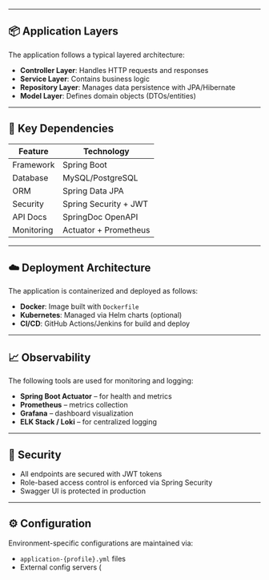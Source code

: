 
---

## 📦 Application Layers

The application follows a typical layered architecture:

- **Controller Layer**: Handles HTTP requests and responses
- **Service Layer**: Contains business logic
- **Repository Layer**: Manages data persistence with JPA/Hibernate
- **Model Layer**: Defines domain objects (DTOs/entities)

---

## 🔌 Key Dependencies

| Feature        | Technology           |
|----------------|----------------------|
| Framework      | Spring Boot          |
| Database       | MySQL/PostgreSQL     |
| ORM            | Spring Data JPA      |
| Security       | Spring Security + JWT|
| API Docs       | SpringDoc OpenAPI    |
| Monitoring     | Actuator + Prometheus|

---

## ☁️ Deployment Architecture

The application is containerized and deployed as follows:

- **Docker**: Image built with `Dockerfile`
- **Kubernetes**: Managed via Helm charts (optional)
- **CI/CD**: GitHub Actions/Jenkins for build and deploy

---

## 📈 Observability

The following tools are used for monitoring and logging:

- **Spring Boot Actuator** – for health and metrics
- **Prometheus** – metrics collection
- **Grafana** – dashboard visualization
- **ELK Stack / Loki** – for centralized logging

---

## 🔐 Security

- All endpoints are secured with JWT tokens
- Role-based access control is enforced via Spring Security
- Swagger UI is protected in production

---

## ⚙️ Configuration

Environment-specific configurations are maintained via:
- `application-{profile}.yml` files
- External config servers (
